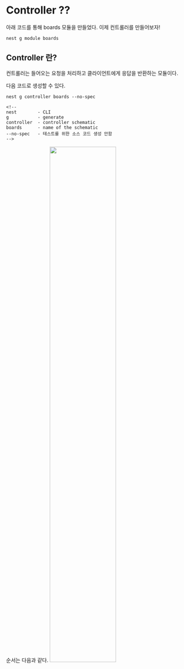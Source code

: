 # Controller ??

아래 코드를 통해 boards 모듈을 만들었다. 이제 컨트롤러를 만들어보자!

```nest
nest g module boards
```

## Controller 란?
컨트롤러는 들어오는 요청을 처리하고 클라이언트에게 응답을 반환하는 모듈이다.

다음 코드로 생성할 수 있다.

```nest
nest g controller boards --no-spec

<!--
nest        - CLI
g           - generate
controller  - controller schematic
boards      - name of the schematic
--no-spec   - 테스트를 위한 소스 코드 생성 안함
-->
```

순서는 다음과 같다.
<img src="https://github.com/JaeHwan-s-WebServeClass/webserver-nginx/assets/85930183/491885fe-0a01-4ed1-953e-a14bbfade75f"  width="60%">
